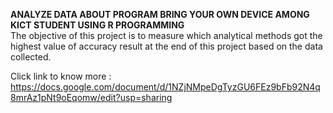 **ANALYZE DATA ABOUT PROGRAM BRING YOUR OWN DEVICE AMONG KICT STUDENT USING R PROGRAMMING**  
The objective of this project is to measure which analytical methods got the highest value of accuracy result at the end of this project based on the data collected.  

Click link to know more : https://docs.google.com/document/d/1NZjNMpeDgTyzGU6FEz9bFb92N4q8mrAz1pNt9oEqomw/edit?usp=sharing
